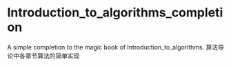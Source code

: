 # Introduction_to_algorithms_completion
A simple completion to the magic book of  Introduction_to_algorithms. 算法导论中各章节算法的简单实现
